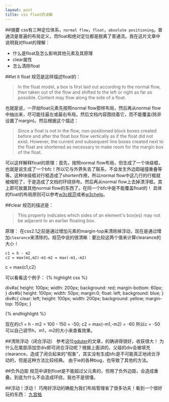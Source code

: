 ```yaml
---
layout: post
title: css float的详解
---
```


##摘要
css有三种定位体系，`normal flow`，`float`，`absolute positioning`。普通流是普遍的布局定义，而float和绝对定位都是脱离了普通流。我在这片文章中说明我对float的理解：

+ 什么是float及怎么影响其他元素及其原理
+ clear属性
+ 怎么清除float

##let it float
规范是这样描述float的：

>In the float model, a box is first laid out according to the normal flow, then taken out of the flow and shifted to the left or right as far as possible. Content may flow along the side of a float.

也就是说，一开始float元素先按照normal flow那样布局，然后再从normal flow中抽出来，尽可能往最左或最右布局。然后文档内容围绕着它，而不能覆盖(除非设置了margin)。然后根据这个描述：
 
>Since a float is not in the flow, non-positioned block boxes created before and after the float box flow vertically as if the float did not exist. However, the current and subsequent line boxes created next to the float are shortened as necessary to make room for the margin box of the float.

可以这样解释float的原理：首先，按照normal flow布局，但生成了一个块级框，也就是说生成了一个bfc！所以它与外界失去了联系，不会发生外边距碰撞重叠等等。这种块级框对行框造成了shorten作用，所以normal flow中这几行的行框就被缩短了，于是造成了文档的环绕排布。然后再从normal flow上去掉漂浮框。其上即可放置其他normal flow的东西了。在同一个bfc中是不能覆盖float的！
具体的float的布局原则可以参考[w3c规范][1]或者[w3chelp][2]。

##clear
规范的描述是：

>This property indicates which sides of an element's box(es) may not be adjacent to an earlier floating box. 

原理：
在css2.1之前是通过增加元素的margin-top来清除掉浮动，现在是通过增加`clearance`来清除的。规范中说的很清晰：要比较这两个值来计算clearance的大小！

	c1 = h - m2
	c2 = max(m1,m2)-m1-m2 = max(-m1,-m2)

c = max(c1,c2)

可以看看这个例子：
{% highlight css %}

div#a{
	height: 100px;
	width: 200px;
	background: red;
	margin-bottom: 60px;
}
div#b{
	height: 100px;
	width: 50px;
	margin:0;
	float: left;
	background: blue;
}
div#c{
	clear: left;
	height: 100px;
	width: 200px;
	background: yellow;
	margin-top: 150px;
}

{% endhighlight %}

现在的c1 = h - m2 = 100 - 150 = -50; c2 = max(-m1,-m2) = -60 所以c = -50 可以自己调节h，m1，m2的大小来查看效果。

##清除浮动（闭合浮动）
参考这位[gduter][3]的文章，的确讲得很好。收获很大！
为什么在尾部添加空div即可闭合浮动呢？根据上面讲的，父级的div会被填充clearance，造成了闭合起来的“假象”，其实没有生成bfc是不可能真正地闭合浮动的，但是这种方法比较经典。
由于ie的各种bug，也导致了其他的方法。

##负外边距
规范中讲到float是不能超过父元素的，但用了负外边距，会造成重叠。到底为什么不会造成环绕，我也不是很懂。

##浮动！浮动！
巧用好浮动的确能为我们布局管理省了很多功夫！看到一个很好玩的东西：
[九宫格][4]



[1]:http://www.w3.org/TR/CSS2/visuren.html#floats
[2]:http://w3help.org/zh-cn/kb/011/
[3]:http://kayosite.com/remove-floating-style-in-detail.html
[4]:http://litten.github.com/blog/blog/2012/12/14/css-jiugongge/